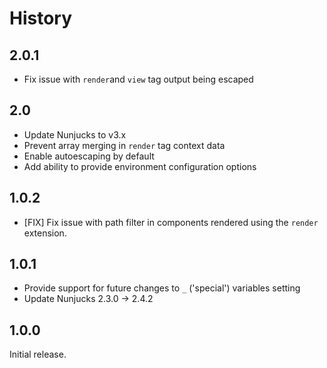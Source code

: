 # History

## 2.0.1

- Fix issue with `render`and `view` tag output being escaped 

## 2.0

- Update Nunjucks to v3.x
- Prevent array merging in `render` tag context data
- Enable autoescaping by default
- Add ability to provide environment configuration options

## 1.0.2

- [FIX] Fix issue with path filter in components rendered using the `render` extension.

## 1.0.1

- Provide support for future changes to `_` ('special') variables setting
- Update Nunjucks 2.3.0 -> 2.4.2

## 1.0.0

Initial release.
